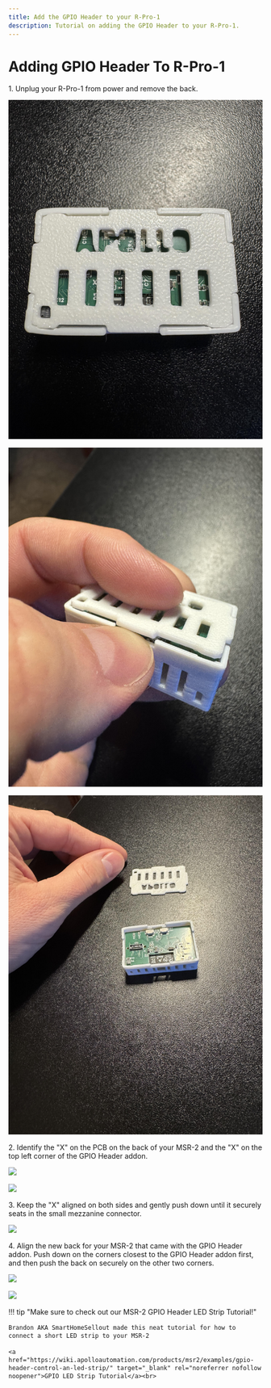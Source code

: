 ```yaml
---
title: Add the GPIO Header to your R-Pro-1
description: Tutorial on adding the GPIO Header to your R-Pro-1.
---
```

# Adding GPIO Header To R-Pro-1

1\. Unplug your R-Pro-1 from power and remove the back.

![](../../../assets/msr-2-add-co2-pic-1.jpg)

![](../../../assets/msr-2-add-co2-pic-2.jpg)

![](../../../assets/msr-2-add-co2-pic-3-1.jpg)

2\. Identify the "X" on the PCB on the back of your MSR-2 and the "X" on the top left corner of the GPIO Header addon.

![](assets/msr-2-gpio-header-pic-1.jpg)

![](assets/msr-2-gpio-header-pic-2.jpg)

3\. Keep the "X" aligned on both sides and gently push down until it securely seats in the small mezzanine connector.

![](assets/msr-2-gpio-header-pic-3.jpg)

4\. Align the new back for your MSR-2 that came with the GPIO Header addon. Push down on the corners closest to the GPIO Header addon first, and then push the back on securely on the other two corners.

![](assets/msr-2-gpio-header-pic-5.jpg)

![](assets/msr-2-gpio-header-pic-4.jpg)

!!! tip "Make sure to check out our MSR-2 GPIO Header LED Strip Tutorial!"

    Brandon AKA SmartHomeSellout made this neat tutorial for how to connect a short LED strip to your MSR-2

    <a href="https://wiki.apolloautomation.com/products/msr2/examples/gpio-header-control-an-led-strip/" target="_blank" rel="noreferrer nofollow noopener">GPIO LED Strip Tutorial</a><br>